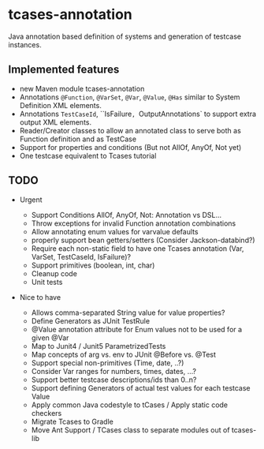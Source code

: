 # tcases-annotation

Java annotation based definition of systems and generation of testcase instances.

## Implemented features

* new Maven module tcases-annotation
* Annotations `@Function`, `@VarSet`, `@Var`, `@Value`, `@Has` similar to System Definition XML elements.
* Annotations `TestCaseId`, ``IsFailure`, `OutputAnnotations` to support extra output XML elements.
* Reader/Creator classes to allow an annotated class to serve both as Function definition and as TestCase
* Support for properties and conditions (But not AllOf, AnyOf, Not yet)
* One testcase equivalent to Tcases tutorial

## TODO

* Urgent
  * Support Conditions AllOf, AnyOf, Not: Annotation vs DSL...
  * Throw exceptions for invalid Function annotation combinations
  * Allow annotating enum values for varvalue defaults
  * properly support bean getters/setters (Consider Jackson-databind?)
  * Require each non-static field to have one Tcases annotation (Var, VarSet, TestCaseId, IsFailure)?
  * Support primitives (boolean, int, char)
  * Cleanup code
  * Unit tests

* Nice to have
  * Allows comma-separated String value for value properties?
  * Define Generators as JUnit TestRule
  * @Value annotation attribute for Enum values not to be used for a given @Var
  * Map to Junit4 / Junit5 ParametrizedTests
  * Map concepts of arg vs. env to JUnit @Before vs. @Test
  * Support special non-primitives (Time, date, ..?)
  * Consider Var ranges for numbers, times, dates, ...?
  * Support better testcase descriptions/ids than 0..n?
  * Support defining Generators of actual test values for each testcase Value
  * Apply common Java codestyle to tCases / Apply static code checkers
  * Migrate Tcases to Gradle
  * Move Ant Support  / TCases class to separate modules out of tcases-lib
